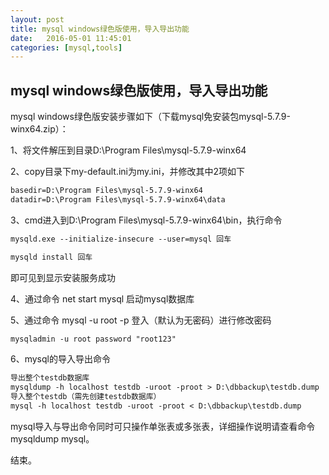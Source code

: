 ```yaml
---
layout: post
title: mysql windows绿色版使用，导入导出功能
date:   2016-05-01 11:45:01
categories: [mysql,tools]
---
```


## mysql windows绿色版使用，导入导出功能

mysql windows绿色版安装步骤如下（下载mysql免安装包mysql-5.7.9-winx64.zip）：

1、将文件解压到目录D:\Program Files\mysql-5.7.9-winx64

2、copy目录下my-default.ini为my.ini，并修改其中2项如下

```markdown
basedir=D:\Program Files\mysql-5.7.9-winx64
datadir=D:\Program Files\mysql-5.7.9-winx64\data
```

3、cmd进入到D:\Program Files\mysql-5.7.9-winx64\bin，执行命令

```markdown
mysqld.exe --initialize-insecure --user=mysql 回车

mysqld install 回车
```

即可见到显示安装服务成功

4、通过命令 net start mysql 启动mysql数据库

5、通过命令 mysql -u root -p 登入（默认为无密码）进行修改密码


```markdown
mysqladmin -u root password "root123"
```

6、mysql的导入导出命令

```markdown
导出整个testdb数据库
mysqldump -h localhost testdb -uroot -proot > D:\dbbackup\testdb.dump
导入整个testdb（需先创建testdb数据库）
mysql -h localhost testdb -uroot -proot < D:\dbbackup\testdb.dump
```

mysql导入与导出命令同时可只操作单张表或多张表，详细操作说明请查看命令mysqldump mysql。

结束。